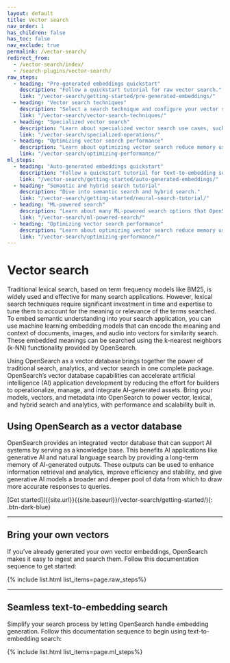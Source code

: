 ```yaml
---
layout: default
title: Vector search
nav_order: 1
has_children: false
has_toc: false
nav_exclude: true
permalink: /vector-search/
redirect_from:
  - /vector-search/index/
  - /search-plugins/vector-search/
raw_steps:
  - heading: "Pre-generated embeddings quickstart"
    description: "Follow a quickstart tutorial for raw vector search."
    link: "/vector-search/getting-started/pre-generated-embeddings/"
  - heading: "Vector search techniques"
    description: "Select a search technique and configure your vector search."
    link: "/vector-search/vector-search-techniques/"
  - heading: "Specialized vector search"
    description: "Learn about specialized vector search use cases, such as filtering, nested field search, and radial search."
    link: "/vector-search/specialized-operations/"
  - heading: "Optimizing vector search performance"
    description: "Learn about optimizing vector search reduce memory usage and improve performance."
    link: "/vector-search/optimizing-performance/"
ml_steps:
  - heading: "Auto-generated embeddings quickstart"
    description: "Follow a quickstart tutorial for text-to-embedding search."
    link: "/vector-search/getting-started/auto-generated-embeddings/"
  - heading: "Semantic and hybrid search tutorial"
    description: "Dive into semantic search and hybrid search."
    link: "/vector-search/getting-started/neural-search-tutorial/"
  - heading: "ML-powered search"
    description: "Learn about many ML-powered search options that OpenSearch provides."
    link: "/vector-search/ml-powered-search/"
  - heading: "Optimizing vector search performance"
    description: "Learn about optimizing vector search reduce memory usage and improve performance."
    link: "/vector-search/optimizing-performance/"
---
```


# Vector search

Traditional lexical search, based on term frequency models like BM25, is widely used and effective for many search applications. However, lexical search techniques require significant investment in time and expertise to tune them to account for the meaning or relevance of the terms searched. To embed semantic understanding into your search application, you can use machine learning embedding models that can encode the meaning and context of documents, images, and audio into vectors for similarity search. These embedded meanings can be searched using the k-nearest neighbors (k-NN) functionality provided by OpenSearch. 

Using OpenSearch as a vector database brings together the power of traditional search, analytics, and vector search in one complete package. OpenSearch’s vector database capabilities can accelerate artificial intelligence (AI) application development by reducing the effort for builders to operationalize, manage, and integrate AI-generated assets. Bring your models, vectors, and metadata into OpenSearch to power vector, lexical, and hybrid search and analytics, with performance and scalability built in.

## Using OpenSearch as a vector database

OpenSearch provides an integrated  vector database that can support AI systems by serving as a knowledge base. This benefits AI applications like generative AI and natural language search by providing a long-term memory of AI-generated outputs. These outputs can be used to enhance information retrieval and analytics, improve efficiency and stability, and give generative AI models a broader and deeper pool of data from which to draw more accurate responses to queries.

<span class="centering-container">
[Get started]({{site.url}}{{site.baseurl}}/vector-search/getting-started/){: .btn-dark-blue}
</span>

---

## Bring your own vectors

If you’ve already generated your own vector embeddings, OpenSearch makes it easy to ingest and search them. Follow this documentation sequence to get started:

{% include list.html list_items=page.raw_steps%}

--- 

## Seamless text-to-embedding search

Simplify your search process by letting OpenSearch handle embedding generation. Follow this documentation sequence to begin using text-to-embedding search:

{% include list.html list_items=page.ml_steps%}